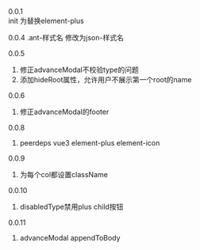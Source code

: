 0.0.1  
init 为替换element-plus

0.0.4
.ant-样式名 修改为json-样式名

0.0.5
1. 修正advanceModal不校验type的问题
2. 添加hideRoot属性，允许用户不展示第一个root的name

0.0.6
1. 修正advanceModal的footer

0.0.8
1. peerdeps vue3 element-plus element-icon

0.0.9
1. 为每个col都设置className

0.0.10
1. disabledType禁用plus child按钮 

0.0.11
1. advanceModal appendToBody
